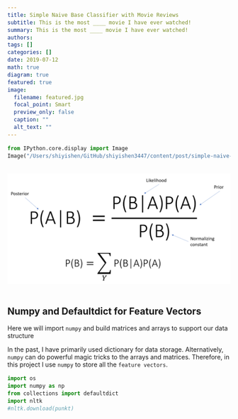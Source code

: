 ```yaml
---
title: Simple Naive Base Classifier with Movie Reviews
subtitle: This is the most ____ movie I have ever watched!
summary: This is the most ____ movie I have ever watched!
authors:
tags: []
categories: []
date: 2019-07-12
math: true
diagram: true
featured: true
image:
  filename: featured.jpg
  focal_point: Smart
  preview_only: false
  caption: ""
  alt_text: ""
---
```


```python
from IPython.core.display import Image
Image("/Users/shiyishen/GitHub/shiyishen3447/content/post/simple-naive-bayes/featured.png")
```




​    
![png](./simple-naive-bayes_1_0.png)
​    



## Numpy and Defaultdict for Feature Vectors 
Here we will import `numpy` and build matrices and arrays to support our data structure 

In the past, I have primarily used dictionary for data storage. Alternatively, `numpy` can do powerful magic tricks to 
the arrays and matrices. Therefore, in this project I use `numpy` to store all the `feature vectors`.


```python
import os 
import numpy as np
from collections import defaultdict
import nltk 
#nltk.download(punkt)
```

